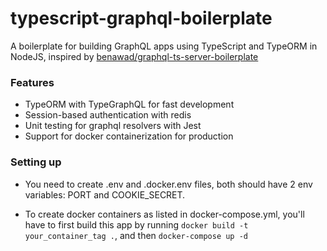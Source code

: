 # typescript-graphql-boilerplate
A boilerplate for building GraphQL apps using TypeScript and TypeORM in NodeJS, inspired by  [benawad/graphql-ts-server-boilerplate](https://github.com/benawad/graphql-ts-server-boilerplate)


### Features
- TypeORM with TypeGraphQL for fast development
- Session-based authentication with redis
- Unit testing for graphql resolvers with Jest
- Support for docker containerization for production

### Setting up
- You need to create .env and .docker.env files, both should have 2 env variables: PORT and COOKIE_SECRET.

- To create docker containers as listed in docker-compose.yml, you'll have to first build this app by running `docker build -t your_container_tag .`, and then `docker-compose up -d`
